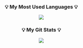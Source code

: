 <h3 align="center">💡 My Most Used Languages 💡</h3>
<p align="center">
  <a href="https://github.com/JisunHan">
    <img align="center" src="https://github-readme-stats.vercel.app/api/top-langs/?username=JisunHan&layout=compact&show_icons=true&show_owner=true&hide_title=false&theme=dark&hide=html,css" />
  </a>
</p>

<h3 align="center">💡 My Git Stats 💡</h3>
<p align="center">
  <a href="https://github.com/JisunHan">
    <img align="center" src="https://github-readme-stats.vercel.app/api?username=JisunHan&hide=issues&hide_title=false&show_icons=true&include_all_commits=true&theme=dark" />
  </a>
</p>
